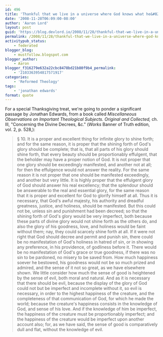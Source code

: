 ```yaml
---
id: 496
title: 'Thankful that we live in a universe where God knows what he&#8217;s doing'
date: '2008-11-28T06:09:00-08:00'
author: 'Aaron Lord'
layout: post
guid: 'https://blog.devlord.io/2008/11/28/thankful-that-we-live-in-a-universe-where-god-knows-what-hes-doing/'
permalink: /2008/11/28/thankful-that-we-live-in-a-universe-where-god-knows-what-hes-doing/
activitypub_status:
    - federated
blogger_blog:
    - mustfollow.blogspot.com
blogger_author:
    - Aaron
blogger_f316279e632a22cbc8478bd21b80f9b4_permalink:
    - '2103363954817571917'
categories:
    - 'Reformed Theology'
tags:
    - 'jonathan edwards'
format: quote
---
```


For a special Thanksgiving treat, we're going to ponder a significant passage by Jonathan Edwards, from a book called <span style="font-style:italic;">Miscellaneous Observations on Important Theological Subjects. Original and Collected, </span>ch. III, "Concerning the Divine Decrees, &amp;c." (<span style="font-style:italic;">Works</span> Banner of Truth edition, vol. 2, p. 528,):
<blockquote>§ 10. It is a proper and excellent thing for infinite glory to shine forth; and for the same reason, it is proper that the shining forth of God's glory should be complete; that is, that all parts of his glory should shine forth, that every beauty should be proportionably effulgent, that the beholder may have a proper notion of God. It is not proper that one glory should be exceedingly manifested, and another not at all; for then the effulgence would not answer the reality. For the same reason it is not proper that one should be manifested exceedingly, and another but very little. It is highly proper that the effulgent glory of God should answer his real excellency; that the splendour should be answerable to the real and essential glory, for the same reason that it is proper and excellent for God to glorify himself at all. Thus it is necessary, that God's awful majesty, his authority and dreadful greatness, justice, and holiness, should be manifested. But this could not be, unless sin and punishment had been decreed; so that the shining forth of God's glory would be very imperfect, both because these parts of divine glory would not shine forth as the others do, and also the glory of his goodness, love, and holiness would be faint without them; nay, they could scarcely shine forth at all. If it were not right that God should decree and permit and punish sin, there could be no manifestation of God's holiness in hatred of sin, or in showing any preference, in his providence, of godliness before it. There would be no manifestation of God's grace or true goodness, if there was no sin to be pardoned, no misery to be saved from. How much happiness soever he bestowed, his goodness would not be so much prized and admired, and the sense of it not so great, as we have elsewhere shown. We little consider how much the sense of good is heightened by the sense of evil, both moral and natural. And as it is necessary that there should be evil, because the display of the glory of God could not but be imperfect and incomplete without it, so evil is necessary, in order to the highest happiness of the creature, and the completeness of that communication of God, for which he made the world; because the creature's happiness consists in the knowledge of God, and sense of his love. And if the knowledge of him be imperfect, the happiness of the creature must be proportionably imperfect; and the happiness of the creature would be imperfect upon another account also; for, as we have said, the sense of good is comparatively dull and flat, without the knowledge of evil.</blockquote>
<div class="blogger-post-footer"><img alt="" width="1" height="1" /></div>